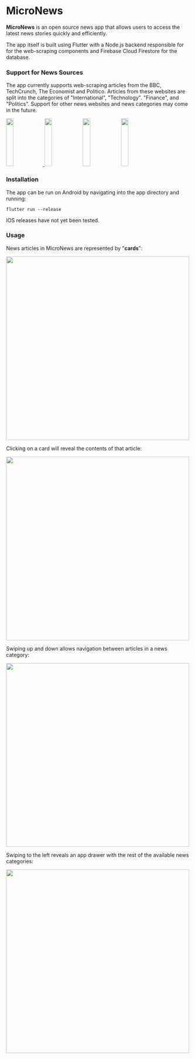 # MicroNews

**MicroNews** is an open source news app that allows users to access the latest news stories quickly and efficiently.  

The app itself is built using Flutter with a Node.js backend responsible for for the web-scraping components and Firebase Cloud Firestore for the database. 

### Support for News Sources

The app currently supports web-scraping articles from the BBC, TechCrunch, The Economist and Politico. Articles from these websites are split into the categories of "International", "Technology". "Finance", and "Politics". Support for other news websites and news categories may come in the future.

<a href="https://www.politico.com/">
<img src="https://static.politico.com/da/f5/44342c424c68b675719324b1106b/politico.jpg" height="130" width="20%"> </a>
<a href="https://techcrunch.com/"><img src="https://images.squarespace-cdn.com/content/584ee3cc2994cac9e545aadd/1531318367142-P5YRXFM4Q2EVA3ABJO9P/Tech-Crunch-Cuseum-Press-Mention-Version-1-2.jpg?content-type=image%2Fjpeg" height="130" width="20%"></a>
<a href="https://www.economist.com/"><img src="https://prnewswire2-a.akamaihd.net/p/1893751/sp/189375100/thumbnail/entry_id/1_j5tc473u/def_height/785/def_width/1500/version/100011/type/2/q/100" height="130" width="20%"></a>
<a href="https://www.bbc.com/"><img src="https://m.files.bbci.co.uk/modules/bbc-morph-news-waf-page-meta/4.1.4/bbc_news_logo.png" height="130" width="20%"></a>

### Installation

The app can be run on Android by navigating into the app directory and running:

``flutter run --release`` 

IOS releases have not yet been tested.

### Usage

News articles in MicroNews are represented by "**cards**":

<img src="https://i.ibb.co/WGSYfgT/Screenshot-20200919-133050.jpg" height="500">

Clicking on a card will reveal the contents of that article:

<img src="https://i.ibb.co/ckgt6qd/Screenshot-20200919-133059.jpg" height="500">

Swiping up and down allows navigation between articles in a news category:

<img src="https://i.ibb.co/PxQL5WK/Screenshot-20200919-133122.jpg" height="500">

Swiping to the left reveals an app drawer with the rest of the available news categories:  

<img src="https://i.ibb.co/Q8xQwxX/Screenshot-20200919-133144.jpg" height="500">
